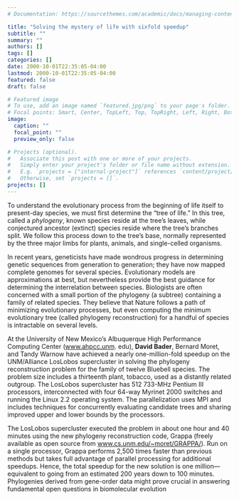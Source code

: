 ```yaml
---
# Documentation: https://sourcethemes.com/academic/docs/managing-content/

title: "Solving the mystery of life with sixfold speedup"
subtitle: ""
summary: ""
authors: []
tags: []
categories: []
date: 2000-10-01T22:35:05-04:00
lastmod: 2000-10-01T22:35:05-04:00
featured: false
draft: false

# Featured image
# To use, add an image named `featured.jpg/png` to your page's folder.
# Focal points: Smart, Center, TopLeft, Top, TopRight, Left, Right, BottomLeft, Bottom, BottomRight.
image:
  caption: ""
  focal_point: ""
  preview_only: false

# Projects (optional).
#   Associate this post with one or more of your projects.
#   Simply enter your project's folder or file name without extension.
#   E.g. `projects = ["internal-project"]` references `content/project/deep-learning/index.md`.
#   Otherwise, set `projects = []`.
projects: []
---
```


To understand the evolutionary
process from the beginning of life
itself to present-day species, we must
first determine the “tree of life.” In this
tree, called a *phylogeny*, known species
reside at the tree’s leaves, while conjectured
ancestor (extinct) species
reside where the tree’s branches split.
We follow this process down to the
tree’s base, normally represented by
the three major limbs for plants, animals,
and single-celled organisms.

In recent years, geneticists have
made wondrous progress in determining
genetic sequences from generation
to generation; they have now mapped
complete genomes for several species.
Evolutionary models are approximations
at best, but nevertheless provide
the best guidance for determining the
interrelation between species. Biologists
are often concerned with a small
portion of the phylogeny (a subtree)
containing a family of related species.
They believe that Nature follows
a path of minimizing evolutionary
processes, but even computing the
minimum evolutionary tree (called
phylogeny reconstruction) for a handful
of species is intractable on several
levels.

At the University of New Mexico’s
Albuquerque High Performance
Computing Center (www.ahpcc.unm.
edu), **David Bader**, Bernard Moret,
and Tandy Warnow have achieved a
nearly one-million-fold speedup on
the UNM/Alliance LosLobos supercluster
in solving the phylogeny reconstruction
problem for the family of
twelve Bluebell species. The problem
size includes a thirteenth plant, tobacco,
used as a distantly related outgroup.
The LosLobos supercluster has
512 733-MHz Pentium III processors,
interconnected with four 64-way
Myrinet 2000 switches and running
the Linux 2.2 operating system. The
parallelization uses MPI and includes
techniques for concurrently evaluating
candidate trees and sharing
improved upper and lower bounds by
the processors.

The LosLobos supercluster executed
the problem in about one hour
and 40 minutes using the new phylogeny
reconstruction code, Grappa
(freely available as open source from
www.cs.unm.edu/~moret/GRAPPA/).
Run on a single processor, Grappa
performs 2,500 times faster than previous
methods but takes full advantage
of parallel processing for additional
speedups. Hence, the total speedup
for the new solution is one million—
equivalent to going from an estimated
200 years down to 100 minutes. Phylogenies
derived from gene-order data
might prove crucial in answering fundamental
open questions in biomolecular
evolution